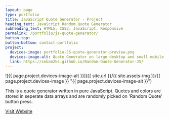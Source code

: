 ```yaml
---
layout: page
type: portfolio
title: JavaScript Quote Generator - Project
heading_text: JavaScript Random Quote Generator
subheading_text: HTML5, CSS3, JavaScript, Responsive
permalink: /portfolio/js-quote-generator/
button-top:
button-bottom: contact-portfolio
project:
  devices-image: portfolio-JS-quote-generator-preview.png
  devices-image-alt: Quote Generator on large desktop and small mobile devices preview
  link: https://sebam2k4.github.io/Random-Quote-Generator-JS/
---
```


![{{ page.project.devices-image-alt }}]({{ site.url }}/{{ site.assets-img }}/{{ page.project.devices-image }} "{{ page.project.devices-image-alt }}")

This is a quote generator written in pure JavaScript. Quetes and colors are stored in seperate data arrays and are randomly picked on 'Random Quote' button press. 

<div class="button-visit-website">
  <a href="{{ page.project.link }}" target="_blank" title="External link - visit {{ page.project.link }}">Visit Website <i class="fa fa-external-link"></i></a>
</div>
